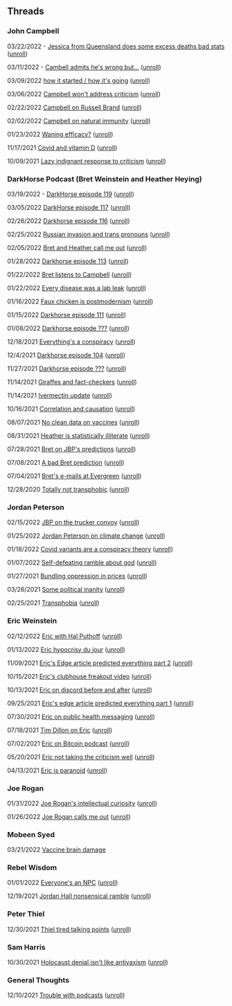 ## Threads

### John Campbell

03/22/2022 - [Jessica from Queensland does some excess deaths bad stats](https://twitter.com/thebadstats/status/1506459743723819016) ([unroll](https://threadreaderapp.com/thread/1506459743723819016.html))

03/11/2022 - [Cambell admits he's wrong but...](https://twitter.com/thebadstats/status/1502479679936090115) ([unroll](https://threadreaderapp.com/thread/1502479679936090115.html))

03/09/2022 [how it started / how it's going](https://twitter.com/thebadstats/status/1501736675168292870) ([unroll](https://threadreaderapp.com/thread/1501736675168292870.html))

03/06/2022 [Campbell won't address criticism](https://twitter.com/thebadstats/status/1500577260050345986) ([unroll](https://threadreaderapp.com/thread/1500577260050345986.html))

02/22/2022 [Campbell on Russell Brand](https://twitter.com/thebadstats/status/1496189887103795203) ([unroll](https://threadreaderapp.com/thread/1496189887103795203.html))

02/02/2022 [Campbell on natural immunity](https://twitter.com/thebadstats/status/1489026814974455808) ([unroll](https://threadreaderapp.com/thread/1489026814974455808.html))

01/23/2022 [Waning efficacy?](https://twitter.com/thebadstats/status/1485314815681708033) ([unroll](https://threadreaderapp.com/thread/1485314815681708033.html))

11/17/2021 [Covid and vitamin D](https://twitter.com/thebadstats/status/1461083710921457665) ([unroll](https://twitter.com/thebadstats/status/1461083710921457665))

10/09/2021 [Lazy indignant response to criticism](https://twitter.com/thebadstats/status/1446917361777315842) ([unroll](https://threadreaderapp.com/thread/1446917361777315842.html))

### DarkHorse Podcast (Bret Weinstein and Heather Heying)

03/19/2022 - [DarkHorse episode 119](https://twitter.com/thebadstats/status/1505307560089333760)  ([unroll](https://threadreaderapp.com/thread/1505307560089333760.html))

03/05/2022 [DarkHorse episode 117](https://twitter.com/thebadstats/status/1500290884406968328) ([unroll](https://threadreaderapp.com/thread/1500290884406968328.html))

02/26/2022 [Darkhorse episode 116](https://twitter.com/thebadstats/status/1497758356261376002) ([unroll](https://threadreaderapp.com/thread/1497758356261376002.html))

02/25/2022 [Russian invasion and trans pronouns](https://twitter.com/thebadstats/status/1497395477989388288) ([unroll](https://threadreaderapp.com/thread/1497395477989388288.html))

02/05/2022 [Bret and Heather call me out](https://twitter.com/thebadstats/status/1490017879055421446) ([unroll](https://threadreaderapp.com/thread/1490017879055421446.html))

01/28/2022 [Darkhorse episode 113](https://twitter.com/thebadstats/status/1487228525211881473) ([unroll](https://threadreaderapp.com/thread/1487228525211881473.html))

01/22/2022 [Bret listens to Campbell](https://twitter.com/thebadstats/status/1485064253207838720) ([unroll](https://threadreaderapp.com/thread/1485064253207838720.html))

01/22/2022 [Every disease was a lab leak](https://twitter.com/thebadstats/status/1485046832518422536) ([unroll](https://threadreaderapp.com/thread/1485046832518422536.html))

01/16/2022 [Faux chicken is postmodernism](https://twitter.com/thebadstats/status/1482643922627149825) ([unroll](https://threadreaderapp.com/thread/1482643922627149825.html))

01/15/2022 [Darkhorse episode 111](https://twitter.com/thebadstats/status/1482494457274454021) ([unroll](https://twitter.com/thebadstats/status/1482494457274454021))

01/08/2022 [Darkhorse episode ???](https://twitter.com/thebadstats/status/1479981499961077760) ([unroll](https://threadreaderapp.com/thread/1479981499961077760.html))

12/18/2021 [Everything's a conspiracy](https://twitter.com/thebadstats/status/1472352104840794113) ([unroll](https://threadreaderapp.com/thread/1472352104840794113.html))

12/4/2021 [Darkhorse episode 104](https://twitter.com/thebadstats/status/1467257560612753409) ([unroll](https://threadreaderapp.com/thread/1467257560612753409.html))

11/27/2021 [Darkhorse episode ???](https://twitter.com/thebadstats/status/1464786260950601741) ([unroll](https://threadreaderapp.com/thread/1464786260950601741.html))

11/14/2021 [Giraffes and fact-checkers](https://twitter.com/thebadstats/status/1460072305816571904) ([unroll](https://threadreaderapp.com/thread/1460072305816571904.html))

11/14/2021 [Ivermectin update](https://twitter.com/thebadstats/status/1459996562545725444) ([unroll](https://threadreaderapp.com/thread/1459996562545725444.html))

10/16/2021 [Correlation and causation](https://twitter.com/thebadstats/status/1449510886666747906) ([unroll](https://threadreaderapp.com/thread/1449510886666747906.html))

08/07/2021 [No clean data on vaccines](https://twitter.com/thebadstats/status/1424139293769887745) ([unroll](https://threadreaderapp.com/thread/1424139293769887745.html))

08/31/2021 [Heather is statistically illiterate](https://twitter.com/thebadstats/status/1421658067553243142) ([unroll](https://threadreaderapp.com/thread/1421658067553243142.html))

07/28/2021 [Bret on JBP's predictions](https://twitter.com/thebadstats/status/1420510158141026304) ([unroll](https://threadreaderapp.com/thread/1420510158141026304.html))

07/08/2021 [A bad Bret prediction](https://twitter.com/thebadstats/status/1413344392346148872) ([unroll](https://threadreaderapp.com/thread/1413344392346148872.html))

07/04/2021 [Bret's e-mails at Evergreen](https://twitter.com/thebadstats/status/1400991754996781057) ([unroll](https://threadreaderapp.com/thread/1400991754996781057.html))

12/28/2020 [Totally not transphobic](https://twitter.com/thebadstats/status/1343544134770905089) ([unroll](https://threadreaderapp.com/thread/1343544134770905089.html))


### Jordan Peterson

02/15/2022 [JBP on the trucker convoy](https://twitter.com/thebadstats/status/1493745365522128899) ([unroll](https://threadreaderapp.com/thread/1493745365522128899.html))

01/25/2022 [Jordan Peterson on climate change](https://twitter.com/thebadstats/status/1486103450446303234) ([unroll](https://threadreaderapp.com/thread/1486103450446303234.html))

01/18/2022 [Covid variants are a conspiracy theory](https://twitter.com/thebadstats/status/1483452764340600842) ([unroll](https://threadreaderapp.com/thread/1483452764340600842.html))

01/07/2022 [Self-defeating ramble about god](https://twitter.com/thebadstats/status/1479718890863161345) ([unroll](https://threadreaderapp.com/thread/1479718890863161345.html))

01/27/2021 [Bundling oppression in prices](https://twitter.com/thebadstats/status/1354463895281254401) ([unroll](https://threadreaderapp.com/thread/1354463895281254401.html))

03/26/2021 [Some political inanity](https://twitter.com/thebadstats/status/1375524522174996480) ([unroll](https://threadreaderapp.com/thread/1375524522174996480.html))

02/25/2021 [Transphobia](https://twitter.com/thebadstats/status/1365056158155816969) ([unroll](https://threadreaderapp.com/thread/1365056158155816969.html))

### Eric Weinstein

02/12/2022 [Eric with Hal Puthoff](https://twitter.com/thebadstats/status/1492582218358673409) ([unroll](https://threadreaderapp.com/thread/1492582218358673409.html))

01/13/2022 [Eric hypocrisy du jour](https://twitter.com/thebadstats/status/1481748173991264261) ([unroll](https://threadreaderapp.com/thread/1481748173991264261.html))

11/09/2021 [Eric's Edge article predicted everything part 2](https://twitter.com/thebadstats/status/1457991514420756486) ([unroll](https://threadreaderapp.com/thread/1457991514420756486.html))

10/15/2021 [Eric's clubhouse freakout video](https://twitter.com/thebadstats/status/1449190410341941255) ([unroll](https://threadreaderapp.com/thread/1449190410341941255.html))

10/13/2021 [Eric on discord before and after](https://twitter.com/thebadstats/status/1448491096586133504) ([unroll](https://threadreaderapp.com/thread/1448491096586133504.html))

09/25/2021 [Eric's edge article predicted everything part 1](https://twitter.com/thebadstats/status/1441699915361513482) ([unroll](https://threadreaderapp.com/thread/1441699915361513482.html))

07/30/2021 [Eric on public health messaging](https://twitter.com/thebadstats/status/1421359777586712578) ([unroll](https://threadreaderapp.com/thread/1421359777586712578.html))

07/18/2021 [Tim Dillon on Eric](https://twitter.com/thebadstats/status/1406140717903212545) ([unroll](https://threadreaderapp.com/thread/1406140717903212545.html))

07/02/2021 [Eric on Bitcoin podcast](https://twitter.com/thebadstats/status/1400343942600695814) ([unroll](https://threadreaderapp.com/thread/1400343942600695814.html))

05/20/2021 [Eric not taking the criticism well](https://twitter.com/thebadstats/status/1395586155882500098) ([unroll](https://threadreaderapp.com/thread/1395586155882500098.html))

04/13/2021 [Eric is paranoid](https://twitter.com/thebadstats/status/1382022386749382657) ([unroll](https://threadreaderapp.com/thread/1382022386749382657.html))

### Joe Rogan

01/31/2022 [Joe Rogan's intellectual curiosity](https://twitter.com/thebadstats/status/1488375235195801600) ([unroll](https://threadreaderapp.com/thread/1488375235195801600.html))

01/26/2022 [Joe Rogan calls me out](https://twitter.com/thebadstats/status/1486527499148279808) ([unroll](https://threadreaderapp.com/thread/1486527499148279808.html))

### Mobeen Syed 

03/21/2022 [Vaccine brain damage](https://twitter.com/thebadstats/status/1506083811032911872)

### Rebel Wisdom

01/01/2022 [Everyone's an NPC](https://twitter.com/thebadstats/status/1477375453623209987) ([unroll](https://threadreaderapp.com/thread/1477375453623209987.html))

12/19/2021 [Jordan Hall nonsensical ramble](https://twitter.com/thebadstats/status/1472682035504320515) ([unroll](https://threadreaderapp.com/thread/1472682035504320515.html))

### Peter Thiel

12/30/2021 [Thiel tired talking points](https://twitter.com/thebadstats/status/1476712400585854979) ([unroll](https://threadreaderapp.com/thread/1476712400585854979.html))

### Sam Harris

10/30/2021 [Holocaust denial isn't like antivaxism](https://twitter.com/thebadstats/status/1454596746139426817) ([unroll](https://threadreaderapp.com/thread/1454596746139426817.html))

### General Thoughts

12/10/2021 [Trouble with podcasts](https://twitter.com/thebadstats/status/1469229564421304320) ([unroll](https://threadreaderapp.com/thread/1469229564421304320.html))
